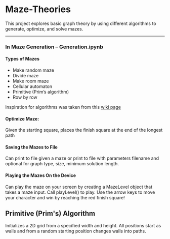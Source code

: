 # Maze-Theories
This project explores basic graph theory by using different algorithms to generate, optimize, and solve mazes.


---------------------------------------------------------------------------------------------------------------------
### In Maze Generation – Generation.ipynb

#### Types of Mazes
-	Make random maze
-	Divide maze
-	Make room maze
-	Cellular automaton
-	Primitive (Prim’s algorithm)
-	Row by row
  
Inspiration for algorithms was taken from this [wiki page](https://en.wikipedia.org/wiki/Maze_generation_algorithm)

#### Optimize Maze:
Given the starting square, places the finish square at the end of the longest path

#### Saving the Mazes to File
Can print to file given a maze or print to file with parameters filename and optional for graph type, size, minimum solution length.

#### Playing the Mazes On the Device 
Can play the maze on your screen by creating a MazeLevel object that takes a maze input. Call playLevel() to play. Use the arrow keys to move your character and win by reaching the red finish square!


## Primitive (Prim's) Algorithm
Initializes a 2D grid from a specified width and height. All positions start as walls and from a random starting position changes walls into paths.


